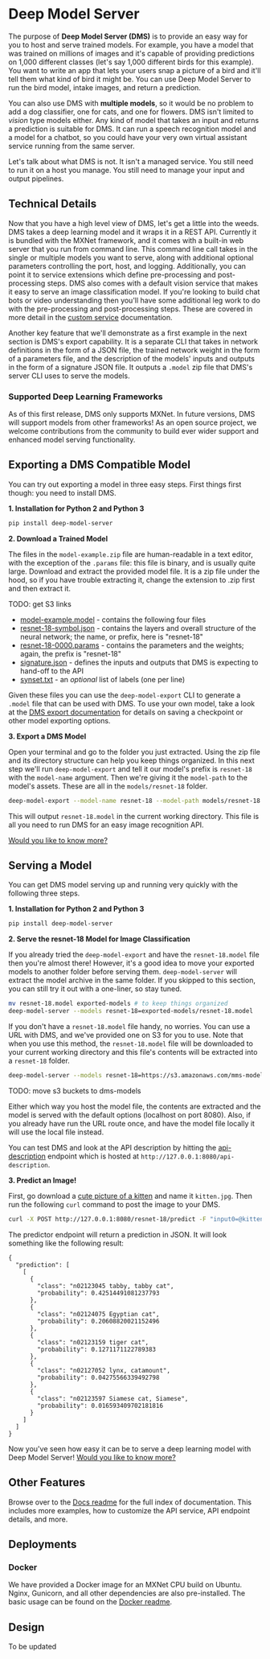 # Deep Model Server

The purpose of **Deep Model Server (DMS)** is to provide an easy way for you to host and serve trained models. For example, you have a model that was trained on millions of images and it's capable of providing predictions on 1,000 different classes (let's say 1,000 different birds for this example). You want to write an app that lets your users snap a picture of a bird and it'll tell them what kind of bird it might be. You can use Deep Model Server to run the bird model, intake images, and return a prediction.

You can also use DMS with **multiple models**, so it would be no problem to add a dog classifier, one for cats, and one for flowers. DMS isn't limited to *vision* type models either. Any kind of model that takes an input and returns a prediction is suitable for DMS. It can run a speech recognition model and a model for a chatbot, so you could have your very own virtual assistant service running from the same server.

Let's talk about what DMS is not. It isn't a managed service. You still need to run it on a host you manage. You still need to manage your input and output pipelines.

## Technical Details

Now that you have a high level view of DMS, let's get a little into the weeds. DMS takes a deep learning model and it wraps it in a REST API. Currently it is bundled with the MXNet framework, and it comes with a built-in web server that you run from command line. This command line call takes in the single or multiple models you want to serve, along with additional optional parameters controlling the port, host, and logging. Additionally, you can point it to service extensions which define pre-processing and post-processing steps. DMS also comes with a default vision service that makes it easy to serve an image classification model. If you're looking to build chat bots or video understanding then you'll have some additional leg work to do with the pre-processing and post-processing steps. These are covered in more detail in the [custom service](custom_service.md) documentation.

Another key feature that we'll demonstrate as a first example in the next section is DMS's export capability. It is a separate CLI that takes in network definitions in the form of a JSON file, the trained network weight in the form of a parameters file, and the description of the models' inputs and outputs in the form of a signature JSON file. It outputs a `.model` zip file that DMS's server CLI uses to serve the models.

### Supported Deep Learning Frameworks

As of this first release, DMS only supports MXNet. In future versions, DMS will support models from other frameworks! As an open source project, we welcome contributions from the community to build ever wider support and enhanced model serving functionality.

## Exporting a DMS Compatible Model

You can try out exporting a model in three easy steps. First things first though: you need to install DMS.

**1. Installation for Python 2 and Python 3**

```bash
pip install deep-model-server
```

**2. Download a Trained Model**

The files in the `model-example.zip` file are human-readable in a text editor, with the exception of the `.params` file: this file is binary, and is usually quite large. Download and extract the provided model file. It is a zip file under the hood, so if you have trouble extracting it, change the extension to .zip first and then extract it.

TODO: get S3 links

* [model-example.model]() - contains the following four files
* [resnet-18-symbol.json]() - contains the layers and overall structure of the neural network; the name, or prefix, here is "resnet-18"
* [resnet-18-0000.params]() - contains the parameters and the weights; again, the prefix is "resnet-18"
* [signature.json]() - defines the inputs and outputs that DMS is expecting to hand-off to the API
* [synset.txt]() - an *optional* list of labels (one per line)

Given these files you can use the `deep-model-export` CLI to generate a `.model` file that can be used with DMS. To use your own model, take a look at the [DMS export documentation](docs/export.md) for details on saving a checkpoint or other model exporting options.

**3. Export a DMS Model**

Open your terminal and go to the folder you just extracted. Using the zip file and its directory structure can help you keep things organized. In this next step we'll run `deep-model-export` and tell it our model's prefix is `resnet-18` with the `model-name` argument. Then we're giving it the `model-path` to the model's assets. These are all in the `models/resnet-18` folder.

```bash
deep-model-export --model-name resnet-18 --model-path models/resnet-18
```

This will output `resnet-18.model` in the current working directory. This file is all you need to run DMS for an easy image recognition API.

[Would you like to know more?](docs/export.md)

## Serving a Model

You can get DMS model serving up and running very quickly with the following three steps.

**1. Installation for Python 2 and Python 3**

```bash
pip install deep-model-server
```

**2. Serve the resnet-18 Model for Image Classification**

If you already tried the `deep-model-export` and have the `resnet-18.model` file then you're almost there! However, it's a good idea to move your exported models to another folder before serving them. `deep-model-server` will extract the model archive in the same folder. If you skipped to this section, you can still try it out with a one-liner, so stay tuned.

```bash
mv resnet-18.model exported-models # to keep things organized
deep-model-server --models resnet-18=exported-models/resnet-18.model
```

If you don't have a `resnet-18.model` file handy, no worries. You can use a URL with DMS, and we've provided one on S3 for you to use. Note that when you use this method, the `resnet-18.model` file will be downloaded to your current working directory and this file's contents will be extracted into a `resnet-18` folder.

```bash
deep-model-server --models resnet-18=https://s3.amazonaws.com/mms-models/resnet-18.model
```

TODO: move s3 buckets to dms-models

Either which way you host the model file, the contents are extracted and the model is served with the default options (localhost on port 8080). Also, if you already have run the URL route once, and have the model file locally it will use the local file instead.

You can test DMS and look at the API description by hitting the [api-description](http://127.0.0.1:8080/api-description) endpoint which is hosted at `http://127.0.0.1:8080/api-description`.

**3. Predict an Image!**

First, go download a [cute picture of a kitten](https://www.google.com/search?q=cute+kitten&tbm=isch&hl=en&cr=&safe=images) and name it `kitten.jpg`. Then run the following `curl` command to post the image to your DMS.

```bash
curl -X POST http://127.0.0.1:8080/resnet-18/predict -F "input0=@kitten.jpg"
```

The predictor endpoint will return a prediction in JSON. It will look something like the following result:

```
{
  "prediction": [
    [
      {
        "class": "n02123045 tabby, tabby cat",
        "probability": 0.42514491081237793
      },
      {
        "class": "n02124075 Egyptian cat",
        "probability": 0.20608820021152496
      },
      {
        "class": "n02123159 tiger cat",
        "probability": 0.1271171122789383
      },
      {
        "class": "n02127052 lynx, catamount",
        "probability": 0.04275566339492798
      },
      {
        "class": "n02123597 Siamese cat, Siamese",
        "probability": 0.016593409702181816
      }
    ]
  ]
}
```

Now you've seen how easy it can be to serve a deep learning model with Deep Model Server! [Would you like to know more?](docs/serve.md)

## Other Features

Browse over to the [Docs readme](docs/README.md) for the full index of documentation. This includes more examples, how to customize the API service, API endpoint details, and more.

## Deployments

### Docker
We have provided a Docker image for an MXNet CPU build on Ubuntu. Nginx, Gunicorn, and all other dependencies are also pre-installed.
The basic usage can be found on the [Docker readme](docker/README.md).

## Design
To be updated
